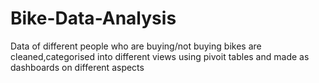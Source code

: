 # Bike-Data-Analysis

Data of different people who are buying/not buying bikes are cleaned,categorised into different views using pivoit tables and made as dashboards on different aspects
